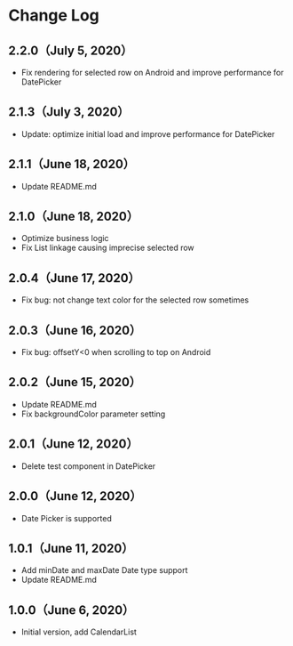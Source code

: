 # Change Log

## 2.2.0（July 5, 2020）

- Fix rendering for selected row on Android and improve performance for DatePicker

## 2.1.3（July 3, 2020）

- Update: optimize initial load and improve performance for DatePicker

## 2.1.1（June 18, 2020）

- Update README.md

## 2.1.0（June 18, 2020）

- Optimize business logic 
- Fix List linkage causing imprecise selected row

## 2.0.4（June 17, 2020）

- Fix bug: not change text color for the selected row sometimes

## 2.0.3（June 16, 2020）

- Fix bug: offsetY<0 when scrolling to top on Android

## 2.0.2（June 15, 2020）

- Update README.md
- Fix backgroundColor parameter setting

## 2.0.1（June 12, 2020）

- Delete test component in DatePicker

## 2.0.0（June 12, 2020）

- Date Picker is supported

## 1.0.1（June 11, 2020）

- Add minDate and maxDate Date type support
- Update README.md

## 1.0.0（June 6, 2020）

- Initial version, add CalendarList
